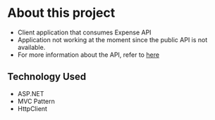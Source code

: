 # About this project
* Client application that consumes Expense API
* Application not working at the moment since the public API is not available. 
* For more information about the API, refer to [here](https://github.com/MinJiKim123/mk-aspnet-API.git)

## Technology Used
* ASP.NET
* MVC Pattern
* HttpClient



